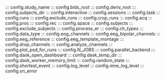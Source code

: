 ::: config.study_name
::: config.bids_root
::: config.deriv_root
::: config.subjects_dir
::: config.interactive
::: config.sessions
::: config.task
::: config.runs
::: config.exclude_runs
::: config.crop_runs
::: config.acq
::: config.proc
::: config.rec
::: config.space
::: config.subjects
::: config.exclude_subjects
::: config.process_er
::: config.ch_types
::: config.data_type
::: config.eog_channels
::: config.eeg_bipolar_channels
::: config.eeg_reference
::: config.eeg_template_montage
::: config.drop_channels
::: config.analyze_channels
::: config.plot_psd_for_runs
::: config.N_JOBS
::: config.parallel_backend
::: config.dask_open_dashboard
::: config.dask_temp_dir
::: config.dask_worker_memory_limit
::: config.random_state
::: config.shortest_event
::: config.log_level
::: config.mne_log_level
::: config.on_error
